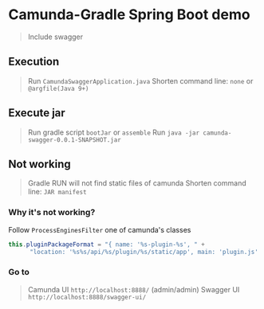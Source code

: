 # Camunda-Gradle Spring Boot demo
> Include swagger

## Execution
> Run `CamundaSwaggerApplication.java`
> Shorten command line: `none` or `@argfile(Java 9+)`

## Execute jar
> Run gradle script `bootJar` or `assemble`
> Run `java -jar camunda-swagger-0.0.1-SNAPSHOT.jar`

## Not working
> Gradle RUN will not find static files of camunda
> Shorten command line: `JAR manifest`

### Why it's not working?
Follow `ProcessEnginesFilter` one of camunda's classes
``` java
this.pluginPackageFormat = "{ name: '%s-plugin-%s', " +
      "location: '%s%s/api/%s/plugin/%s/static/app', main: 'plugin.js' }";
```

### Go to
> Camunda UI `http://localhost:8888/` (admin/admin)
> Swagger UI `http://localhost:8888/swagger-ui/`
